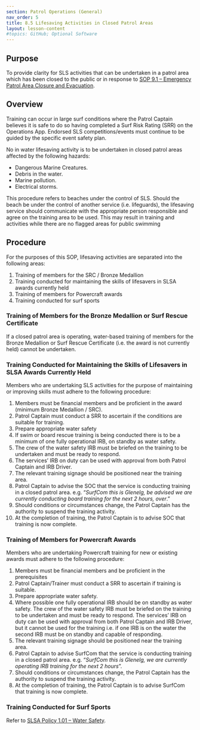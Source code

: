 ```yaml
---
section: Patrol Operations (General)
nav_order: 5
title: 8.5 Lifesaving Activities in Closed Patrol Areas
layout: lesson-content
#topics: GitHub; Optional Software
---
```


## Purpose

To provide clarity for SLS activities that can be undertaken in a patrol area which has been closed to the public or in response to [SOP 9.1 – Emergency Patrol Area Closure and Evacuation](../9-patrol-operations-emergency/9.1-emergency-patrol-area-closure-and-evacuation.md).

## Overview

Training can occur in large surf conditions where the Patrol Captain believes it is safe to do so having completed a Surf Risk Rating (SRR) on the Operations App. Endorsed SLS competitions/events must continue to be guided by the specific event safety plan.

No in water lifesaving activity is to be undertaken in closed patrol areas affected by the following hazards:

- Dangerous Marine Creatures.
- Debris in the water.
- Marine pollution.
- Electrical storms.

This procedure refers to beaches under the control of SLS. Should the beach be under the control of another service (i.e. lifeguards), the lifesaving service should communicate with the appropriate person responsible and agree on the training area to be used. This may result in training and activities while there are no flagged areas for public swimming

## Procedure

For the purposes of this SOP, lifesaving activities are separated into the following areas:

1. Training of members for the SRC / Bronze Medallion
2. Training conducted for maintaining the skills of lifesavers in SLSA awards currently held
3. Training of members for Powercraft awards
4. Training conducted for surf sports

### Training of Members for the Bronze Medallion or Surf Rescue Certificate

If a closed patrol area is operating, water-based training of members for the Bronze Medallion or Surf Rescue Certificate (i.e. the award is not currently held) cannot be undertaken.

### Training Conducted for Maintaining the Skills of Lifesavers in SLSA Awards Currently Held

Members who are undertaking SLS activities for the purpose of maintaining or improving skills must adhere to the following procedure:

1. Members must be financial members and be proficient in the award (minimum Bronze Medallion / SRC).
2. Patrol Captain must conduct a SRR to ascertain if the conditions are suitable for training.
3. Prepare appropriate water safety
4. If swim or board rescue training is being conducted there is to be a minimum of one fully operational IRB, on standby as water safety.
5. The crew of the water safety IRB must be briefed on the training to be undertaken and must be ready to respond.
6. The services’ IRB on duty can be used with approval from both Patrol Captain and IRB Driver.
7. The relevant training signage should be positioned near the training area.
8. Patrol Captain to advise the SOC that the service is conducting training in a closed patrol area. e.g. “_SurfCom this is Glenelg, be advised we are currently conducting board training for the next 2 hours, over_.”
9. Should conditions or circumstances change, the Patrol Captain has the authority to suspend the training activity.
10. At the completion of training, the Patrol Captain is to advise SOC that training is now complete.

### Training of Members for Powercraft Awards

Members who are undertaking Powercraft training for new or existing awards must adhere to the following procedure:

1. Members must be financial members and be proficient in the prerequisites
2. Patrol Captain/Trainer must conduct a SRR to ascertain if training is suitable.
3. Prepare appropriate water safety.
4. Where possible one fully operational IRB should be on standby as water safety. The crew of the water safety IRB must be briefed on the training to be undertaken and must be ready to respond. The services’ IRB on duty can be used with approval from both Patrol Captain and IRB Driver, but it cannot be used for the training i.e. if one IRB is on the water the second IRB must be on standby and capable of responding.
5. The relevant training signage should be positioned near the training area.
6. Patrol Captain to advise SurfCom that the service is conducting training in a closed patrol area. e.g. “_SurfCom this is Glenelg, we are currently operating IRB training for the next 2 hours_”.
7. Should conditions or circumstances change, the Patrol Captain has the authority to suspend the training activity.
8. At the completion of training, the Patrol Captain is to advise SurfCom that training is now complete.

### Training Conducted for Surf Sports

Refer to [SLSA Policy 1.01 – Water Safety](https://members.sls.com.au/members/document_library/1/media/929).